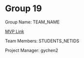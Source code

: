 # Group 19
Group Name: TEAM_NAME

[MVP Link](https://docs.google.com/document/d/1fKt3dIWbXDXDxxa2TfQEufvZZMTLYHkJN-kwmsx7REc/edit?usp=sharing)

Team Members: STUDENTS_NETIDS

Project Manager: gychen2
